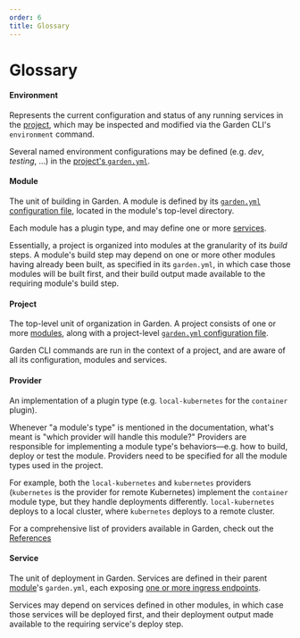 ```yaml
---
order: 6
title: Glossary
---
```


# Glossary

#### Environment
Represents the current configuration and status of any running services in the [project](#project), which may be
inspected and modified via the Garden CLI's `environment` command.

Several named environment configurations may be defined (e.g. _dev_, _testing_, ...) in the [project's
`garden.yml`](../guides/configuration-files.md#project-configuration).

#### Module
The unit of building in Garden. A module is defined by its [`garden.yml` configuration file](./config.md),
located in the module's top-level directory.

Each module has a plugin type, and may define one or more [services](#service).

Essentially, a project is organized into modules at the granularity of its *build* steps. A module's build step may
depend on one or more other modules having already been built, as specified in its `garden.yml`, in which case those modules will be built
first, and their build output made available to the requiring module's build step.

#### Project
The top-level unit of organization in Garden. A project consists of one or more [modules](#module), along with a
project-level [`garden.yml` configuration file](./config.md).

Garden CLI commands are run in the context of a project, and are aware of all its configuration, modules and services.

#### Provider
An implementation of a plugin type (e.g. `local-kubernetes` for the `container` plugin).

Whenever "a module's type" is mentioned in the documentation, what's meant is "which provider will handle this module?" Providers are responsible for implementing a module type's behaviors—e.g. how to build, deploy or test the module. Providers need to be specified for all the module types used in the project.

For example, both the `local-kubernetes` and `kubernetes` providers (`kubernetes` is the provider for remote Kubernetes) implement the `container` module type, but they handle deployments differently. `local-kubernetes` deploys to a local cluster, where `kubernetes` deploys to a remote cluster.

For a comprehensive list of providers available in Garden, check out the [References](../reference/README.md)

#### Service
The unit of deployment in Garden. Services are defined in their parent [module](#module)'s `garden.yml`, each
exposing [one or more ingress endpoints](../module-types/container.md#servicesingresses).

Services may depend on services defined in other modules, in which case those services will be deployed first, and
their deployment output made available to the requiring service's deploy step.
